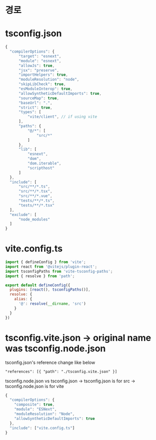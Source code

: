 # 경로

# tsconfig.json

```js
{
  "compilerOptions": {
      "target": "esnext",
      "module": "esnext",
      "allowJs": true,
      "jsx": "preserve",
      "importHelpers": true,
      "moduleResolution": "node",
      "skipLibCheck": true,
      "esModuleInterop": true,
      "allowSyntheticDefaultImports": true,
      "sourceMap": true,
      "baseUrl": ".",
      "strict": true,
      "types": [
          "vite/client", // if using vite
      ],
      "paths": {
          "@/*": [
              "src/*"
          ]
      },
      "lib": [
          "esnext",
          "dom",
          "dom.iterable",
          "scripthost"
      ]
  },
  "include": [
      "src/**/*.ts",
      "src/**/*.tsx",
      "src/**/*.vue",
      "tests/**/*.ts",
      "tests/**/*.tsx"
  ],
  "exclude": [
      "node_modules"
  ]
}
```

# vite.config.ts

```js
import { defineConfig } from 'vite';
import react from '@vitejs/plugin-react';
import tsconfigPaths from 'vite-tsconfig-paths';
import { resolve } from 'path';

export default defineConfig({
  plugins: [react(), tsconfigPaths()],
  resolve: {
    alias: {
      '@': resolve(__dirname, 'src')
    }
  }
})
```

# tsconfig.vite.json -> original name was tsconfig.node.json
tsconfig.json's reference change like below

```"references": [{ "path": "./tsconfig.vite.json" }]```

tsconfig.node.json vs tsconfig.json
-> tsconfig.json is for src
-> tsconfig.node.json is for vite

```js
{
  "compilerOptions": {
    "composite": true,
    "module": "ESNext",
    "moduleResolution": "Node",
    "allowSyntheticDefaultImports": true
  },
  "include": ["vite.config.ts"]
}
```
